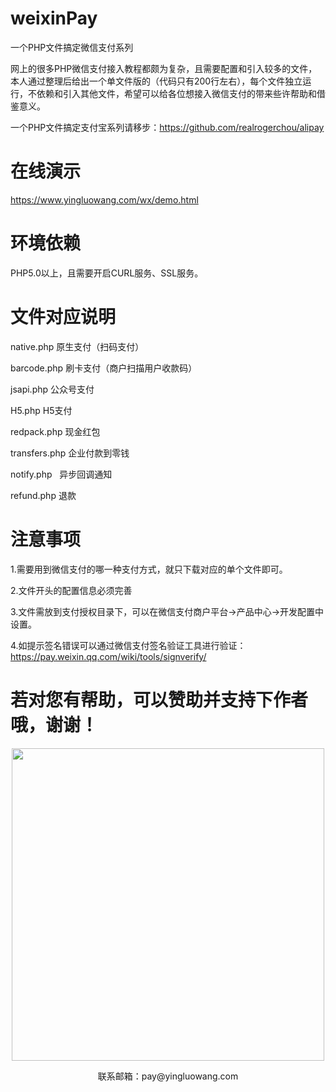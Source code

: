 # weixinPay
一个PHP文件搞定微信支付系列

网上的很多PHP微信支付接入教程都颇为复杂，且需要配置和引入较多的文件，本人通过整理后给出一个单文件版的（代码只有200行左右），每个文件独立运行，不依赖和引入其他文件，希望可以给各位想接入微信支付的带来些许帮助和借鉴意义。

一个PHP文件搞定支付宝系列请移步：https://github.com/realrogerchou/alipay

# 在线演示
https://www.yingluowang.com/wx/demo.html

# 环境依赖

PHP5.0以上，且需要开启CURL服务、SSL服务。

# 文件对应说明

native.php	  原生支付（扫码支付）

barcode.php	  刷卡支付（商户扫描用户收款码）

jsapi.php	   公众号支付

H5.php	   H5支付

redpack.php   现金红包

transfers.php 企业付款到零钱

notify.php    异步回调通知

refund.php 退款

# 注意事项

1.需要用到微信支付的哪一种支付方式，就只下载对应的单个文件即可。

2.文件开头的配置信息必须完善

3.文件需放到支付授权目录下，可以在微信支付商户平台->产品中心->开发配置中设置。

4.如提示签名错误可以通过微信支付签名验证工具进行验证：https://pay.weixin.qq.com/wiki/tools/signverify/


# 若对您有帮助，可以赞助并支持下作者哦，谢谢！

<p align="center">
    <img src="https://www.yingluowang.com/uploads/zan.jpg" width="500px">
    <p align="center">联系邮箱：pay@yingluowang.com</p>
</p>
